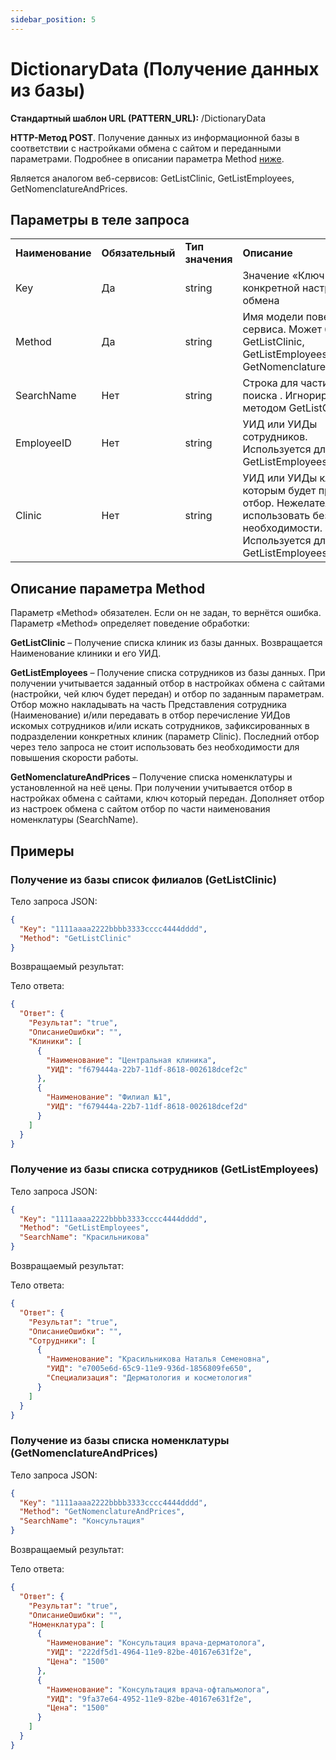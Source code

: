 ```yaml
---
sidebar_position: 5
---
```


# DictionaryData (Получение данных из базы)

**Стандартный шаблон URL (PATTERN\_URL):** /DictionaryData

**HTTP-Метод POST**. Получение данных из информационной базы в соответствии с настройками обмена с сайтом и переданными параметрами. Подробнее в описании параметра Method [ниже](#описание-параметра-method).

Является аналогом веб-сервисов: GetListClinic, GetListEmployees, GetNomenclatureAndPrices.

## Параметры в теле запроса

|  |  |  |  |
| --- | --- | --- | --- |
| **Наименование** | **Обязательный** | **Тип значения** | **Описание** |
| Key | Да | string | Значение «Ключ API» для конкретной настройки обмена |
| Method | Да | string | Имя модели поведения сервиса. Может быть: GetListClinic, GetListEmployees, GetNomenclatureAndPrices |
| SearchName | Нет | string | Строка для частичного поиска . Игнорируется методом GetListClinic |
| EmployeeID | Нет | string | УИД или УИДы сотрудников. Используется для GetListEmployees |
| Clinic | Нет | string | УИД или УИДы клиник, по которым будет применён отбор.  Нежелательно использовать без необходимости. Используется для GetListEmployees |

## Описание параметра Method

Параметр «Method» обязателен. Если он не задан, то вернётся ошибка. Параметр «Method» определяет поведение обработки:

**GetListClinic** – Получение списка клиник из базы данных. Возвращается Наименование клиники и его УИД.

**GetListEmployees** – Получение списка сотрудников из базы данных. При получении учитывается заданный отбор в настройках обмена с сайтами (настройки, чей ключ будет передан) и отбор по заданным параметрам. Отбор можно накладывать на часть Представления сотрудника (Наименование) и/или передавать в отбор перечисление УИДов искомых сотрудников и/или искать сотрудников, зафиксированных в подразделении конкретных клиник (параметр Clinic). Последний отбор через тело запроса не стоит использовать без необходимости для повышения скорости работы.

**GetNomenclatureAndPrices** – Получение списка номенклатуры и установленной на неё цены. При получении учитывается отбор в настройках обмена с сайтами, ключ который передан. Дополняет отбор из настроек обмена с сайтом отбор по части наименования номенклатуры (SearchName).

## Примеры

### Получение из базы список филиалов (GetListClinic)

Тело запроса JSON:

```json
{
  "Key": "1111aaaa2222bbbb3333cccc4444dddd",
  "Method": "GetListClinic"
}
```

Возвращаемый результат:

Тело ответа:

```json
{
  "Ответ": {
    "Результат": "true",
    "ОписаниеОшибки": "",
    "Клиники": [
      {
        "Наименование": "Центральная клиника",
        "УИД": "f679444a-22b7-11df-8618-002618dcef2c"
      },
      {
        "Наименование": "Филиал №1",
        "УИД": "f679444a-22b7-11df-8618-002618dcef2d"
      }
    ]
  }
}
```

### Получение из базы списка сотрудников (GetListEmployees)

Тело запроса JSON:

```json
{
  "Key": "1111aaaa2222bbbb3333cccc4444dddd",
  "Method": "GetListEmployees",
  "SearchName": "Красильникова"
}
```

Возвращаемый результат:

Тело ответа:

```json
{
  "Ответ": {
    "Результат": "true",
    "ОписаниеОшибки": "",
    "Сотрудники": [
      {
        "Наименование": "Красильникова Наталья Семеновна",
        "УИД": "e7005e6d-65c9-11e9-936d-1856809fe650",
        "Специализация": "Дерматология и косметология"
      }
    ]
  }
}
```

### Получение из базы списка номенклатуры (GetNomenclatureAndPrices)

Тело запроса JSON:

```json
{
  "Key": "1111aaaa2222bbbb3333cccc4444dddd",
  "Method": "GetNomenclatureAndPrices",
  "SearchName": "Консультация"
}
```

Возвращаемый результат:

Тело ответа:

```json
{
  "Ответ": {
    "Результат": "true",
    "ОписаниеОшибки": "",
    "Номенклатура": [
      {
        "Наименование": "Консультация врача-дерматолога",
        "УИД": "222df5d1-4964-11e9-82be-40167e631f2e",
        "Цена": "1500"
      },
      {
        "Наименование": "Консультация врача-офтальмолога",
        "УИД": "9fa37e64-4952-11e9-82be-40167e631f2e",
        "Цена": "1500"
      }
    ]
  }
}
```